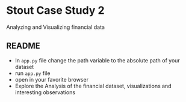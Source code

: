 # Stout Case Study 2
Analyzing and Visualizing financial data

## README 

- In `app.py` file change the path variable to the absolute path of your dataset
- run `app.py` file 
- open in your favorite browser
- Explore the Analysis of the financial dataset, visualizations and interesting observations 
